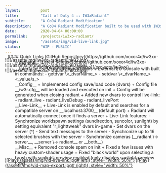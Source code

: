 ```yaml
---
layout:         post
title:          "Call of Duty 4 :: IW3xRadiant"
subtitle:       "A CoD4 Radiant Modification"
description:    "A CoD4 Radiant Modification built to be used with IW3xo. Live-Link between CoD4 and Radiant. Features brush/camera synchronization, dvar manipulation ..."
date:           2020-04-04 00:00:00
permalink:      /projects/iw3xo-radiant/
image:          "/assets/img/vid-live-link.jpg"
status:         "WIP - PUBLIC"
---
```

<!-- overwrite header bg if defined -->
<script> var header_bg = "/assets/img/iw3xo-radiant/header.jpg"; </script>

<!-- tag for quick links so we do not show the nav -->
<a name="quicklink"></a>

<div align="center" style="margin-top: -1rem" markdown="1">
#### Quick Links
[GitHub Repository](https://github.com/xoxor4d/iw3xo-radiant) :: [Latest Release](https://github.com/xoxor4d/iw3xo-radiant/releases) :: [IW3xo](/projects/iw3xo/)
<div class="padding-2l"></div></div> 

<div class="padding-2l" style="margin-top: -2.5rem"></div>
<div align="center"><div class="seperator-75p"></div></div>
<div class="padding-1l" style="margin-bottom: -0.5rem"></div>

<div class="padding-1l"></div>
![](/assets/img/iw3xo-radiant/link02.jpg) 

<div class="padding-1l"></div>
![](/assets/img/iw3xo-radiant/link01.jpg) 

<div class="padding-1l"></div>
![](/assets/img/iw3xo-radiant/link03.jpg) 

<div class="padding-2l" style="margin-top: -2.5rem"></div>
<div align="center"><div class="seperator-75p"></div></div>
<div class="padding-2l" style="margin-bottom: -0.5rem"></div>

<div markdown="1" style="padding-left: 2rem">
# Features
<div class="padding-2l"></div>
__Interface__
   + Minor UI modifications
   + External I/O Console with built in commands:
     - getdvar \<_dvarName_>
     - setdvar \<_dvarName_> <_value/s_>
<div class="padding-2l"></div>
__Config__ 
   + Implemented config save/load code (dvars)
   + Config file __iw3r.cfg__ will be loaded and executed on init
   + Config will be generated when closing radiant
   + Added new dvars to control live-link:
     - radiant_live
     - radiant_liveDebug
     - radiant_livePort
<div class="padding-2l"></div>
__Live-Link__ 
   + Live-Link is enabled by default and searches for a compatible server on __localhost:3700__ (default port)
   + Radiant will automatically connect once it finds a server
   + Live-Link features:
     - Synchronize worldspawn settings (sundirection, suncolor, sunlight) by setting equivalent "r_lighttweak" dvars in-game
     - Set dvars on the server (^)
     - Send text messages to the server
     - Synchronize up to 16 selected brushes with the server
     - Synchronize cameras (__radiant \-> server__, __server \-> radiant__ or __both__)
<div class="padding-2l"></div>
__Misc__
   + Removed console spam on init
   + Fixed a few issues with heavy custom-shader usage
   + Fixed "black world" upon selecting a brush with sunlight-preview enabled (only disables sunlight-preview now)
</div>

<div class="padding-2l" style="margin-top: -2.5rem"></div>
<div align="center"><div class="seperator-75p"></div></div>
<div class="padding-2l" style="margin-bottom: -0.5rem"></div>

[![Play](/assets/img/vid-live-link.jpg# left){: style="width: 50%"}](https://www.youtube.com/watch?v=SBqZLfCaRdw) [![Play](/assets/img/vid-map-export.jpg# right){: style="width: 50%"}](https://www.youtube.com/watch?v=UOjiakKrNdk)